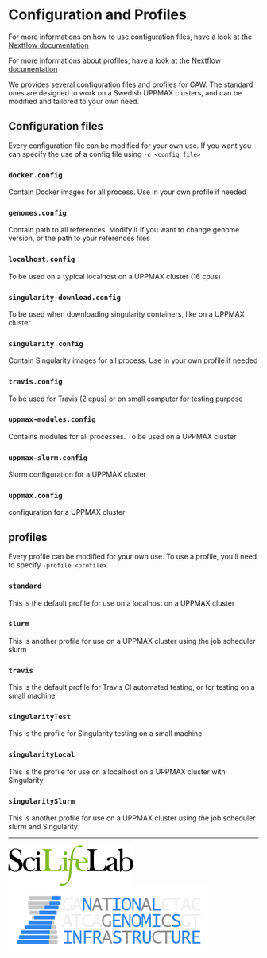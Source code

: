 # Configuration and Profiles

For more informations on how to use configuration files, have a look at the [Nextflow documentation](https://www.nextflow.io/docs/latest/config.html)

For more informations about profiles, have a look at the [Nextflow documentation](https://www.nextflow.io/docs/latest/config.html#config-profiles)

We provides several configuration files and profiles for CAW. The standard ones are designed to work on a Swedish UPPMAX clusters, and can be modified and tailored to your own need.

## Configuration files

Every configuration file can be modified for your own use. If you want you can specify the use of a config file using `-c <config file>`

### `docker.config`

Contain Docker images for all process. Use in your own profile if needed

### `genomes.config`

Contain path to all references. Modify it if you want to change genome version, or the path to your references files

### `localhost.config`

To be used on a typical localhost on a UPPMAX cluster (16 cpus)

### `singularity-download.config`

To be used when downloading singularity containers, like on a UPPMAX cluster

### `singularity.config`

Contain Singularity images for all process. Use in your own profile if needed

### `travis.config`

To be used for Travis (2 cpus) or on small computer for testing purpose

### `uppmax-modules.config`

Contains modules for all processes. To be used on a UPPMAX cluster

### `uppmax-slurm.config`

Slurm configuration for a UPPMAX cluster

### `uppmax.config`

configuration for a UPPMAX cluster

## profiles

Every profile can be modified for your own use. To use a profile, you'll need to specify `-profile <profile>`

### `standard`

This is the default profile for use on a localhost on a UPPMAX cluster

### `slurm`

This is another profile for use on a UPPMAX cluster using the job scheduler slurm

### `travis`

This is the default profile for Travis CI automated testing, or for testing on a small machine

### `singularityTest`

This is the profile for Singularity testing on a small machine

### `singularityLocal`

This is the profile for use on a localhost on a UPPMAX cluster with Singularity

### `singularitySlurm`

This is another profile for use on a UPPMAX cluster using the job scheduler slurm and Singularity


--------------------------------------------------------------------------------

[![](images/SciLifeLab_logo.png "SciLifeLab")][scilifelab-link] [![](images/NGI-final-small.png "NGI")][ngi-link]

[ngi-link]: https://ngisweden.scilifelab.se/
[scilifelab-link]: http://www.scilifelab.se/
